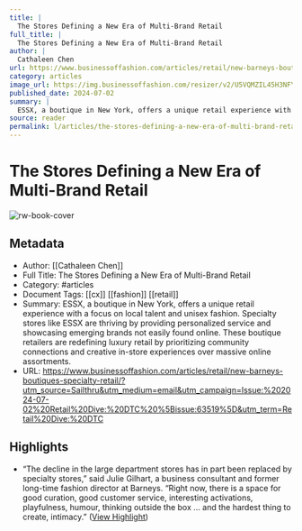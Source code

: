 ```yaml
---
title: |
  The Stores Defining a New Era of Multi-Brand Retail
full_title: |
  The Stores Defining a New Era of Multi-Brand Retail
author: |
  Cathaleen Chen
url: https://www.businessoffashion.com/articles/retail/new-barneys-boutiques-specialty-retail/?utm_source=Sailthru&utm_medium=email&utm_campaign=Issue:%202024-07-02%20Retail%20Dive:%20DTC%20%5Bissue:63519%5D&utm_term=Retail%20Dive:%20DTC
category: articles
image_url: https://img.businessoffashion.com/resizer/v2/U5VQMZIL45H3NFY3JYWFJ3QUKY.jpg?smart=true&auth=928cc0d62e85f1854b6a6bf94c6fafd0f5d6b986e954c5874162473f637a31a6&width=1200&height=630
published_date: 2024-07-02
summary: |
  ESSX, a boutique in New York, offers a unique retail experience with a focus on local talent and unisex fashion. Specialty stores like ESSX are thriving by providing personalized service and showcasing emerging brands not easily found online. These boutique retailers are redefining luxury retail by prioritizing community connections and creative in-store experiences over massive online assortments.
source: reader
permalink: l/articles/the-stores-defining-a-new-era-of-multi-brand-retail
---
```

# The Stores Defining a New Era of Multi-Brand Retail

![rw-book-cover](https://img.businessoffashion.com/resizer/v2/U5VQMZIL45H3NFY3JYWFJ3QUKY.jpg?smart=true&auth=928cc0d62e85f1854b6a6bf94c6fafd0f5d6b986e954c5874162473f637a31a6&width=1200&height=630)

## Metadata
- Author: [[Cathaleen Chen]]
- Full Title: The Stores Defining a New Era of Multi-Brand Retail
- Category: #articles
- Document Tags: [[cx]] [[fashion]] [[retail]] 
- Summary: ESSX, a boutique in New York, offers a unique retail experience with a focus on local talent and unisex fashion. Specialty stores like ESSX are thriving by providing personalized service and showcasing emerging brands not easily found online. These boutique retailers are redefining luxury retail by prioritizing community connections and creative in-store experiences over massive online assortments.
- URL: https://www.businessoffashion.com/articles/retail/new-barneys-boutiques-specialty-retail/?utm_source=Sailthru&utm_medium=email&utm_campaign=Issue:%202024-07-02%20Retail%20Dive:%20DTC%20%5Bissue:63519%5D&utm_term=Retail%20Dive:%20DTC

## Highlights
- “The decline in the large department stores has in part been replaced by specialty stores,” said Julie Gilhart, a business consultant and former long-time fashion director at Barneys. “Right now, there is a space for good curation, good customer service, interesting activations, playfulness, humour, thinking outside the box … and the hardest thing to create, intimacy.” ([View Highlight](https://read.readwise.io/read/01j1tpwfqg9w0j5cym82qna01a))


